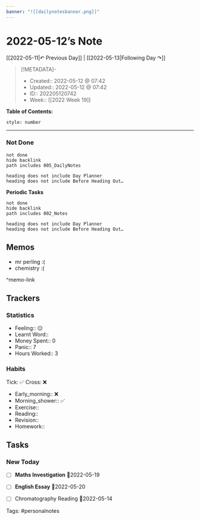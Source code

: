 ```yaml
---
banner: "![[dailynotesbanner.png]]"
---
```


# 2022-05-12’s Note

[[2022-05-11|↶ Previous Day]] | [[2022-05-13|Following Day ↷]]

> [!METADATA]-
> - Created:: 2022-05-12 @ 07:42
> - Updated:: 2022-05-12 @ 07:42
> - ID:: 202205120742
> - Week:: [[2022 Week 19]]

**Table of Contents:**
```toc
style: number
```

___
### Not Done
```tasks
not done
hide backlink
path includes 005_DailyNotes

heading does not include Day Planner
heading does not include Before Heading Out…
```
**Periodic Tasks**
```tasks
not done
hide backlink
path includes 002_Notes

heading does not include Day Planner
heading does not include Before Heading Out…
```
## Memos
- mr perling :(
- chemistry :(

^memo-link

## Trackers
### Statistics
- Feeling:: 😑
- Learnt Word:: 
- Money Spent:: 0
- Panic:: 7
- Hours Worked:: 3

### Habits

Tick: ✅ Cross: ❌

- Early_morning:: ❌
- Morning_shower:: ✅
- Exercise:: 
- Reading:: 
- Revision:: 
- Homework::

## Tasks
### New Today
- [ ] **Maths Investigation** 📅2022-05-19
- [ ] **English Essay** 📅2022-05-20
- [ ] Chromatography Reading 📅2022-05-14


Tags: #personalnotes 